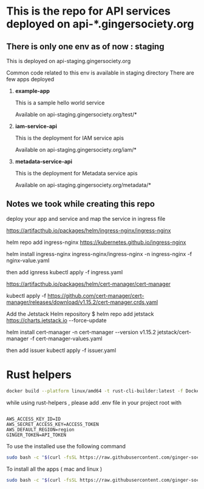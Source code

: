 # This is the repo for API services deployed on api-*.gingersociety.org


## There is only one env as of now : staging

This is deployed on api-staging.gingersociety.org

Common code related to this env is available in staging directory
There are few apps deployed

1. **example-app**

    This is a sample hello world service

    Available on api-staging.gingersociety.org/test/*
2. **iam-service-api**

    This is the deployment for IAM service apis

    Available on api-staging.gingersociety.org/iam/*
3. **metadata-service-api**

    This is the deployment for Metadata service apis

    Available on api-staging.gingersociety.org/metadata/*


## Notes we took while creating this repo

deploy your app and service and map the service in ingress file

https://artifacthub.io/packages/helm/ingress-nginx/ingress-nginx

helm repo add ingress-nginx https://kubernetes.github.io/ingress-nginx


helm install ingress-nginx ingress-nginx/ingress-nginx -n ingress-nginx -f nginx-value.yaml 

then add ignress
kubectl apply -f ingress.yaml


https://artifacthub.io/packages/helm/cert-manager/cert-manager

kubectl apply -f https://github.com/cert-manager/cert-manager/releases/download/v1.15.2/cert-manager.crds.yaml

Add the Jetstack Helm repository
$ helm repo add jetstack https://charts.jetstack.io --force-update

helm install cert-manager -n cert-manager --version v1.15.2 jetstack/cert-manager -f cert-manager-values.yaml

then add issuer
kubectl apply -f issuer.yaml


# Rust helpers

```sh
docker build --platform linux/amd64 -t rust-cli-builder:latest -f Dockerfile.build  .

```

while using rust-helpers , please add .env file in your project root with 

```env

AWS_ACCESS_KEY_ID=ID
AWS_SECRET_ACCESS_KEY=ACCESS_TOKEN
AWS_DEFAULT_REGION=region
GINGER_TOKEN=API_TOKEN

```

To use the installed use the following command

```sh
sudo bash -c "$(curl -fsSL https://raw.githubusercontent.com/ginger-society/infra-as-code-repo/main/rust-helpers/installer.sh)" -- ginger-society/ginger-connector:latest
```
To install all the apps ( mac and linux )

```sh
sudo bash -c "$(curl -fsSL https://raw.githubusercontent.com/ginger-society/infra-as-code-repo/main/rust-helpers/install-all-clis.sh)"
```